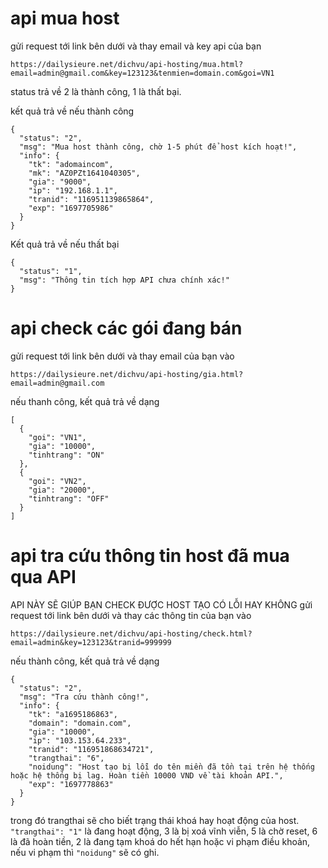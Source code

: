 

# api mua host
gửi request tới link bên dưới và thay email và key api của bạn
```
https://dailysieure.net/dichvu/api-hosting/mua.html?email=admin@gmail.com&key=123123&tenmien=domain.com&goi=VN1
```
 status trả về 2 là thành công, 1 là thất bại.

kết quả trả về nếu thành công  
```
{
  "status": "2",
  "msg": "Mua host thành công, chờ 1-5 phút để host kích hoạt!",
  "info": {
    "tk": "adomaincom",
    "mk": "AZ0PZt1641040305",
    "gia": "9000",
    "ip": "192.168.1.1",
    "tranid": "116951139865864",
    "exp": "1697705986"
  }
}
```

Kết quả trả về nếu thất bại 
```
{
  "status": "1",
  "msg": "Thông tin tích hợp API chưa chính xác!"
}
 ```



# api check các gói đang bán
gửi request tới link bên dưới và thay email của bạn vào
```
https://dailysieure.net/dichvu/api-hosting/gia.html?email=admin@gmail.com
```
nếu thanh công, kết quả trả về dạng 
```
[
  {
    "goi": "VN1",
    "gia": "10000",
    "tinhtrang": "ON"
  },
  {
    "goi": "VN2",
    "gia": "20000",
    "tinhtrang": "OFF"
  }
]
```

# api tra cứu thông tin host đã mua qua API
API NÀY SẼ GIÚP BẠN CHECK ĐƯỢC HOST TẠO CÓ LỖI HAY KHÔNG
gửi request tới link bên dưới và thay các thông tin của bạn vào
```
https://dailysieure.net/dichvu/api-hosting/check.html?email=admin&key=123123&tranid=999999
```
nếu thành công, kết quả trả về dạng 
```
{
  "status": "2",
  "msg": "Tra cứu thành công!",
  "info": {
    "tk": "a1695186863",
    "domain": "domain.com",
    "gia": "10000",
    "ip": "103.153.64.233",
    "tranid": "116951868634721",
    "trangthai": "6",
    "noidung": "Host tạo bị lỗi do tên miền đã tồn tại trên hệ thống hoặc hệ thống bị lag. Hoàn tiền 10000 VND về tài khoản API.",
    "exp": "1697778863"
  }
}
```
trong đó trangthai sẽ cho biết trạng thái khoá hay hoạt động của host. `"trangthai": "1"` là đang hoạt động, 3 là bị xoá vĩnh viễn, 5 là chờ reset, 6 là đã hoàn tiền, 2 là đang tạm khoá do hết hạn hoặc vi phạm điều khoản, nếu vi phạm thì `"noidung"` sẽ có ghi. 


